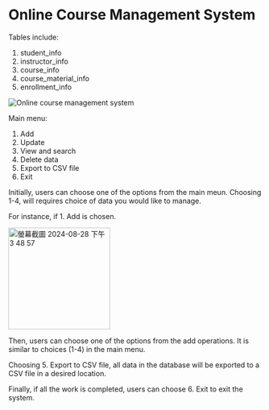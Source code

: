 # Online Course Management System

Tables include:
1. student_info
2. instructor_info
3. course_info
4. course_material_info
5. enrollment_info

![Online course management system](https://github.com/user-attachments/assets/b3a751b1-6554-4de3-89ed-0027dc109ac2)

Main menu:
1. Add
2. Update
3. View and search
4. Delete data
5. Export to CSV file
6. Exit

Initially, users can choose one of the options from the main meun.
Choosing 1-4, will requires choice of data you would like to manage.

For instance, if 1. Add is chosen.

<img width="202" alt="螢幕截圖 2024-08-28 下午3 48 57" src="https://github.com/user-attachments/assets/3ac54b40-6469-4316-92a5-b8436d19346b">

Then, users can choose one of the options from the add operations.
It is similar to choices (1-4) in the main menu.

Choosing 5. Export to CSV file, all data in the database will be exported to a CSV file in a desired location.

Finally, if all the work is completed, users can choose 6. Exit to exit the system.

